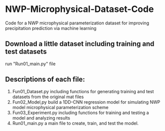 # NWP-Microphysical-Dataset-Code
Code for a NWP microphysical parameterization dataset for improving precipitation prediction via machine learning

## Download a little dataset including training and test datasets
run "Run01_main.py" file

## Descriptions of each file:
1.	Fun01_Dataset.py including functions for generating training and test datasets from the original mat files
2.	Fun02_Model,py build a 1DD-CNN regression model for simulating NWP model microphysical parameterization scheme
3.	Fun03_Experiment.py including functions for training and testing a model and analyzing results
4.	Run01_main.py a main file to create, train, and test the model.
